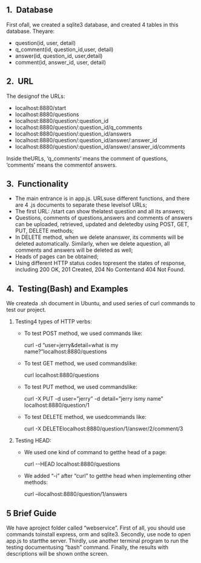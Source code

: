 ## 1.  Database

First ofall, we created a sqlite3 database, and created 4 tables in this database. Theyare:

- question(id, user, detail)
- q_comment(id, question_id,user, detail)
- answer(id, question_id, user,detail)
- comment(id, answer_id, user, detail)

## 2.  URL

The designof the URLs:

- localhost:8880/start
- localhost:8880/questions
- localhost:8880/question/:question_id
- localhost:8880/question/:question_id/q_comments
- localhost:8880/question/:question_id/answers
- localhost:8880/question/:question_id/answer/:answer_id
- localhost:8880/question/:question_id/answer/:answer_id/comments

Inside theURLs, ‘q_comments’ means the comment of questions, ‘comments’ means the commentof answers.

## 3.  Functionality

- The main entrance is in app.js. URLsuse different functions, and there are 4 .js documents to separate these levelsof URLs;
- The first URL: /start can show thelatest question and all its answers;
- Questions, comments of questions,answers and comments of answers can be uploaded, retrieved, updated and deletedby using POST, GET, PUT, DELETE methods;
- In DELETE method, when we delete ananswer, its comments will be deleted automatically. Similarly, when we delete aquestion, all comments and answers will be deleted as well;
- Heads of pages can be obtained;
-  Using different HTTP status codes topresent the states of response, including 200 OK, 201 Created, 204 No Contentand 404 Not Found.

## 4.  Testing(Bash) and Examples

We createda .sh document in Ubuntu, and used series of curl commands to test our project.

1. Testing4 types of HTTP verbs:

   - To test POST method, we used commands like:

     curl -d “user=jerry&detail=what is my name?”localhost:8880/questions

   - To test GET method, we used commandslike:

     curl localhost:8880/questions

   - To test PUT method, we used commandslike:

     curl -X PUT -d user=”jerry” -d detail=”jerry ismy name” localhost:8880/question/1

   - To test DELETE method, we usedcommands like:

     curl -X DELETElocalhost:8880/question/1/answer/2/comment/3

2. Testing HEAD:

   - We used one kind of command to getthe head of a page:

     curl --HEAD localhost:8880/questions


   - We added “-i” after “curl” to getthe head when implementing other methods:

     curl –ilocalhost:8880/question/1/answers

## 5 Brief Guide

We have aproject folder called “webservice”. First of all, you should use commands toinstall express, orm and sqlite3. Secondly, use node to open app.js to startthe server. Thirdly, use another terminal program to run the testing documentusing “bash” command. Finally, the results with descriptions will be shown onthe screen.